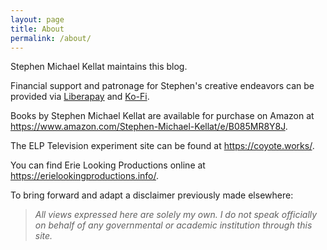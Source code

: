 ```yaml
---
layout: page
title: About
permalink: /about/
---
```


Stephen Michael Kellat maintains this blog.  

Financial support and patronage for Stephen's creative endeavors can be provided via [Liberapay](https://liberapay.com/smkellat) and [Ko-Fi](https://ko-fi.com/smkellat).

Books by Stephen Michael Kellat are available for purchase on Amazon at <https://www.amazon.com/Stephen-Michael-Kellat/e/B085MR8Y8J>.

The ELP Television experiment site can be found at <https://coyote.works/>.  

You can find Erie Looking Productions online at <https://erielookingproductions.info/>.  

To bring forward and adapt a disclaimer previously made elsewhere:  

>*All views expressed here are solely my own.  I do not speak officially on behalf of any governmental or academic institution through this site.*  
